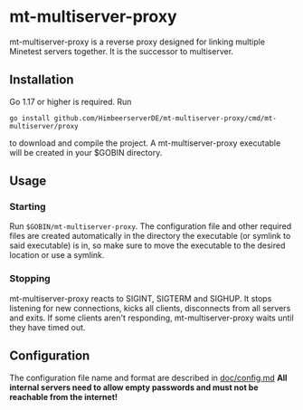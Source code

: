 # mt-multiserver-proxy
mt-multiserver-proxy is a reverse proxy designed for linking
multiple Minetest servers together. It is the successor to multiserver.
## Installation
Go 1.17 or higher is required. Run

`go install github.com/HimbeerserverDE/mt-multiserver-proxy/cmd/mt-multiserver/proxy`

to download and compile the project. A mt-multiserver-proxy executable
will be created in your $GOBIN directory.
## Usage
### Starting
Run `$GOBIN/mt-multiserver-proxy`. The configuration file and other required
files are created automatically in the directory the executable
(or symlink to said executable) is in, so make sure to move the
executable to the desired location or use a symlink.
### Stopping
mt-multiserver-proxy reacts to SIGINT, SIGTERM and SIGHUP. It stops listening
for new connections, kicks all clients, disconnects from all servers
and exits. If some clients aren't responding, mt-multiserver-proxy waits until
they have timed out.
## Configuration
The configuration file name and format are described in [doc/config.md](doc/config.md)
**All internal servers need to allow empty passwords and must not be reachable from the internet!**
